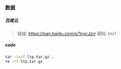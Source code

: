### 数据
##### 百度云
> 链接: https://pan.baidu.com/s/1nxcJzrr 密码: tnv1

##### code
```bash
tar -zxvf ltp.tar.gz .
rm -rf ltp.tar.gz
```
